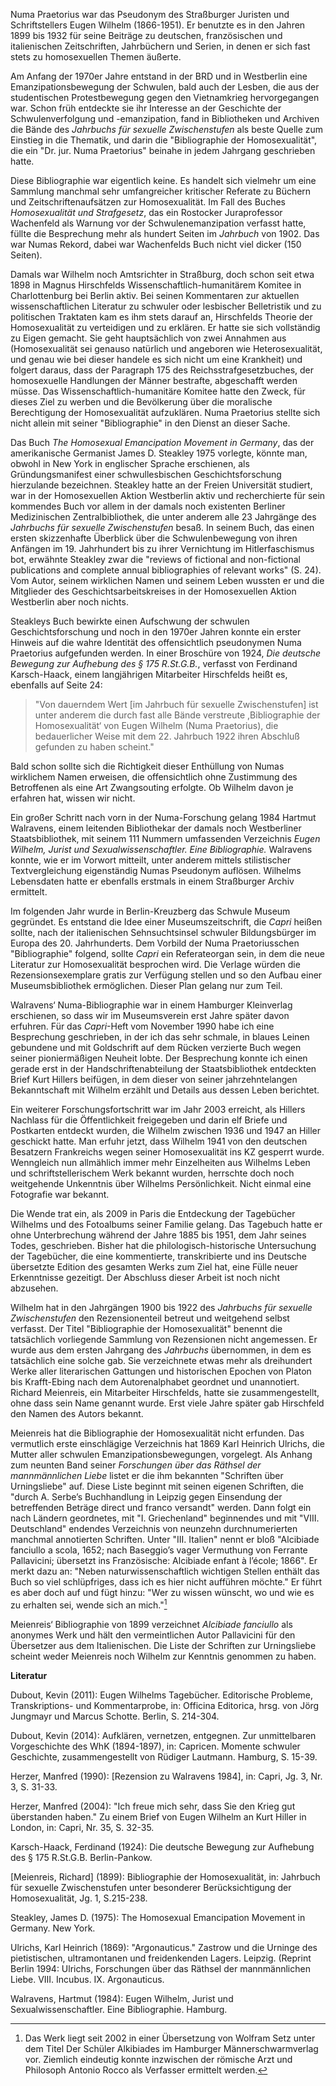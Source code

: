 Numa Praetorius war das Pseudonym des Straßburger Juristen und
Schriftstellers Eugen Wilhelm (1866-1951). Er benutzte es in den Jahren
1899 bis 1932 für seine Beiträge zu deutschen, französischen und
italienischen Zeitschriften, Jahrbüchern und Serien, in denen er sich
fast stets zu homosexuellen Themen äußerte.

Am Anfang der 1970er Jahre entstand in der BRD und in Westberlin eine
Emanzipationsbewegung der Schwulen, bald auch der Lesben, die aus der
studentischen Protestbewegung gegen den Vietnamkrieg hervorgegangen war.
Schon früh entdeckte sie ihr Interesse an der Geschichte der
Schwulenverfolgung und -emanzipation, fand in Bibliotheken und Archiven
die Bände des *Jahrbuchs für sexuelle Zwischenstufen* als beste Quelle
zum Einstieg in die Thematik, und darin die "Bibliographie der
Homosexualität", die ein "Dr. jur. Numa Praetorius" beinahe in jedem
Jahrgang geschrieben hatte.

Diese Bibliographie war eigentlich keine. Es handelt sich vielmehr um
eine Sammlung manchmal sehr umfangreicher kritischer Referate zu Büchern
und Zeitschriftenaufsätzen zur Homosexualität. Im Fall des Buches
*Homosexualität und Strafgesetz*, das ein Rostocker Juraprofessor
Wachenfeld als Warnung vor der Schwulenemanzipation verfasst hatte,
füllte die Besprechung mehr als hundert Seiten im *Jahrbuch* von 1902.
Das war Numas Rekord, dabei war Wachenfelds Buch nicht viel dicker (150
Seiten).

Damals war Wilhelm noch Amtsrichter in Straßburg, doch schon seit etwa
1898 in Magnus Hirschfelds Wissenschaftlich-humanitärem Komitee in
Charlottenburg bei Berlin aktiv. Bei seinen Kommentaren zur aktuellen
wissenschaftlichen Literatur zu schwuler oder lesbischer Belletristik
und zu politischen Traktaten kam es ihm stets darauf an, Hirschfelds
Theorie der Homosexualität zu verteidigen und zu erklären. Er hatte sie
sich vollständig zu Eigen gemacht. Sie geht hauptsächlich von zwei
Annahmen aus (Homosexualität sei genauso natürlich und angeboren wie
Heterosexualität, und genau wie bei dieser handele es sich nicht um eine
Krankheit) und folgert daraus, dass der Paragraph 175 des
Reichsstrafgesetzbuches, der homosexuelle Handlungen der Männer
bestrafte, abgeschafft werden müsse. Das Wissenschaftlich-humanitäre
Komitee hatte den Zweck, für dieses Ziel zu werben und die Bevölkerung
über die moralische Berechtigung der Homosexualität aufzuklären. Numa
Praetorius stellte sich nicht allein mit seiner "Bibliographie" in den
Dienst an dieser Sache.

Das Buch *The Homosexual Emancipation Movement in Germany*, das der
amerikanische Germanist James D. Steakley 1975 vorlegte, könnte man,
obwohl in New York in englischer Sprache erschienen, als
Gründungsmanifest einer schwullesbischen Geschichtsforschung hierzulande
bezeichnen. Steakley hatte an der Freien Universität studiert, war in
der Homosexuellen Aktion Westberlin aktiv und recherchierte für sein
kommendes Buch vor allem in der damals noch existenten Berliner
Medizinischen Zentralbibliothek, die unter anderem alle 23 Jahrgänge des
*Jahrbuchs für sexuelle Zwischenstufen* besaß. In seinem Buch, das einen
ersten skizzenhafte Überblick über die Schwulenbewegung von ihren
Anfängen im 19. Jahrhundert bis zu ihrer Vernichtung im Hitlerfaschismus
bot, erwähnte Steakley zwar die "reviews of fictional and non-fictional
publications and complete annual bibliographies of relevant works" (S.
24). Vom Autor, seinem wirklichen Namen und seinem Leben wussten er und
die Mitglieder des Geschichtsarbeitskreises in der Homosexuellen Aktion
Westberlin aber noch nichts.

Steakleys Buch bewirkte einen Aufschwung der schwulen
Geschichtsforschung und noch in den 1970er Jahren konnte ein erster
Hinweis auf die wahre Identität des offensichtlich pseudonymen Numa
Praetorius aufgefunden werden. In einer Broschüre von 1924, *Die
deutsche Bewegung zur Aufhebung des § 175 R.St.G.B.*, verfasst von
Ferdinand Karsch-Haack, einem langjährigen Mitarbeiter Hirschfelds heißt
es, ebenfalls auf Seite 24:

> "Von dauerndem Wert \[im Jahrbuch für sexuelle Zwischenstufen\] ist
> unter anderem die durch fast alle Bände verstreute ,Bibliographie der
> Homosexualität‘ von Eugen Wilhelm (Numa Praetorius), die bedauerlicher
> Weise mit dem 22. Jahrbuch 1922 ihren Abschluß gefunden zu haben
> scheint."

Bald schon sollte sich die Richtigkeit dieser Enthüllung von Numas
wirklichem Namen erweisen, die offensichtlich ohne Zustimmung des
Betroffenen als eine Art Zwangsouting erfolgte. Ob Wilhelm davon je
erfahren hat, wissen wir nicht.

Ein großer Schritt nach vorn in der Numa-Forschung gelang 1984 Hartmut
Walravens, einem leitenden Bibliothekar der damals noch Westberliner
Staatsbibliothek, mit seinem 111 Nummern umfassenden Verzeichnis *Eugen
Wilhelm, Jurist und Sexualwissenschaftler. Eine Bibliographie.*
Walravens konnte, wie er im Vorwort mitteilt, unter anderem mittels
stilistischer Textvergleichung eigenständig Numas Pseudonym auflösen.
Wilhelms Lebensdaten hatte er ebenfalls erstmals in einem Straßburger
Archiv ermittelt.

Im folgenden Jahr wurde in Berlin-Kreuzberg das Schwule Museum
gegründet. Es entstand die Idee einer Museumszeitschrift, die *Capri*
heißen sollte, nach der italienischen Sehnsuchtsinsel schwuler
Bildungsbürger im Europa des 20. Jahrhunderts. Dem Vorbild der Numa
Praetoriusschen "Bibliographie" folgend, sollte *Capri* ein
Referateorgan sein, in dem die neue Literatur zur Homosexualität
besprochen wird. Die Verlage würden die Rezensionsexemplare gratis zur
Verfügung stellen und so den Aufbau einer Museumsbibliothek ermöglichen.
Dieser Plan gelang nur zum Teil.

Walravens‘ Numa-Bibliographie war in einem Hamburger Kleinverlag
erschienen, so dass wir im Museumsverein erst Jahre später davon
erfuhren. Für das *Capri*-Heft vom November 1990 habe ich eine
Besprechung geschrieben, in der ich das sehr schmale, in blaues Leinen
gebundene und mit Goldschrift auf dem Rücken verzierte Buch wegen seiner
pioniermäßigen Neuheit lobte. Der Besprechung konnte ich einen gerade
erst in der Handschriftenabteilung der Staatsbibliothek entdeckten Brief
Kurt Hillers beifügen, in dem dieser von seiner jahrzehntelangen
Bekanntschaft mit Wilhelm erzählt und Details aus dessen Leben
berichtet.

Ein weiterer Forschungsfortschritt war im Jahr 2003 erreicht, als
Hillers Nachlass für die Öffentlichkeit freigegeben und darin elf Briefe
und Postkarten entdeckt wurden, die Wilhelm zwischen 1936 und 1947 an
Hiller geschickt hatte. Man erfuhr jetzt, dass Wilhelm 1941 von den
deutschen Besatzern Frankreichs wegen seiner Homosexualität ins KZ
gesperrt wurde. Wenngleich nun allmählich immer mehr Einzelheiten aus
Wilhelms Leben und schriftstellerischem Werk bekannt wurden, herrschte
doch noch weitgehende Unkenntnis über Wilhelms Persönlichkeit. Nicht
einmal eine Fotografie war bekannt.

Die Wende trat ein, als 2009 in Paris die Entdeckung der Tagebücher
Wilhelms und des Fotoalbums seiner Familie gelang. Das Tagebuch hatte er
ohne Unterbrechung während der Jahre 1885 bis 1951, dem Jahr seines
Todes, geschrieben. Bisher hat die philologisch-historische Untersuchung
der Tagebücher, die eine kommentierte, transkribierte und ins Deutsche
übersetzte Edition des gesamten Werks zum Ziel hat, eine Fülle neuer
Erkenntnisse gezeitigt. Der Abschluss dieser Arbeit ist noch nicht
abzusehen.

Wilhelm hat in den Jahrgängen 1900 bis 1922 des *Jahrbuchs für sexuelle
Zwischenstufen* den Rezensionenteil betreut und weitgehend selbst
verfasst. Der Titel "Bibliographie der Homosexualität" benennt die
tatsächlich vorliegende Sammlung von Rezensionen nicht angemessen. Er
wurde aus dem ersten Jahrgang des *Jahrbuchs* übernommen, in dem es
tatsächlich eine solche gab. Sie verzeichnete etwas mehr als dreihundert
Werke aller literarischen Gattungen und historischen Epochen von Platon
bis Krafft-Ebing nach dem Autorenalphabet geordnet und unannotiert.
Richard Meienreis, ein Mitarbeiter Hirschfelds, hatte sie
zusammengestellt, ohne dass sein Name genannt wurde. Erst viele Jahre
später gab Hirschfeld den Namen des Autors bekannt.

Meienreis hat die Bibliographie der Homosexualität nicht erfunden. Das
vermutlich erste einschlägige Verzeichnis hat 1869 Karl Heinrich
Ulrichs, die Mutter aller schwulen Emanzipationsbewegungen, vorgelegt.
Als Anhang zum neunten Band seiner *Forschungen über das Räthsel der
mannmännlichen Liebe* listet er die ihm bekannten "Schriften über
Urningsliebe" auf. Diese Liste beginnt mit seinen eigenen Schriften, die
"durch A. Serbe’s Buchhandlung in Leipzig gegen Einsendung der
betreffenden Beträge direct und franco versandt" werden. Dann folgt ein
nach Ländern geordnetes, mit "I. Griechenland" beginnendes und mit
"VIII. Deutschland" endendes Verzeichnis von neunzehn durchnumerierten
manchmal annotierten Schriften. Unter "III. Italien" nennt er bloß
"Alcibiade fanciullo a scola, 1652; nach Baseggio’s vager Vermuthung von
Ferrante Pallavicini; übersetzt ins Französische: Alcibiade enfant à
l’école; 1866". Er merkt dazu an: "Neben naturwissenschaftlich wichtigen
Stellen enthält das Buch so viel schlüpfriges, dass ich es hier nicht
aufführen möchte." Er führt es aber doch auf und fügt hinzu: "Wer zu
wissen wünscht, wo und wie es zu erhalten sei, wende sich an mich."[^1]

Meienreis‘ Bibliographie von 1899 verzeichnet *Alcibiade fanciullo* als
anonymes Werk und hält den vermeintlichen Autor Pallavicini für den
Übersetzer aus dem Italienischen. Die Liste der Schriften zur
Urningsliebe scheint weder Meienreis noch Wilhelm zur Kenntnis genommen
zu haben.

**Literatur**

Dubout, Kevin (2011): Eugen Wilhelms Tagebücher. Editorische Probleme,
Transkriptions- und Kommentarprobe, in: Officina Editorica, hrsg. von
Jörg Jungmayr und Marcus Schotte. Berlin, S. 214-304.

Dubout, Kevin (2014): Aufklären, vernetzen, entgegnen. Zur unmittelbaren
Vorgeschichte des WhK (1894-1897), in: Capricen. Momente schwuler
Geschichte, zusammengestellt von Rüdiger Lautmann. Hamburg, S. 15-39.

Herzer, Manfred (1990): \[Rezension zu Walravens 1984\], in: Capri, Jg.
3, Nr. 3, S. 31-33.

Herzer, Manfred (2004): "Ich freue mich sehr, dass Sie den Krieg gut
überstanden haben." Zu einem Brief von Eugen Wilhelm an Kurt Hiller in
London, in: Capri, Nr. 35, S. 32-35.

Karsch-Haack, Ferdinand (1924): Die deutsche Bewegung zur Aufhebung des
§ 175 R.St.G.B. Berlin-Pankow.

\[Meienreis, Richard\] (1899): Bibliographie der Homosexualität, in:
Jahrbuch für sexuelle Zwischenstufen unter besonderer Berücksichtigung
der Homosexualität, Jg. 1, S.215-238.

Steakley, James D. (1975): The Homosexual Emancipation Movement in
Germany. New York.

Ulrichs, Karl Heinrich (1869): "Argonauticus." Zastrow und die Urninge
des pietistischen, ultramontanen und freidenkenden Lagers. Leipzig.
(Reprint Berlin 1994: Ulrichs, Forschungen über das Räthsel der
mannmännlichen Liebe. VIII. Incubus. IX. Argonauticus.

Walravens, Hartmut (1984): Eugen Wilhelm, Jurist und
Sexualwissenschaftler. Eine Bibliographie. Hamburg.

[^1]: Das Werk liegt seit 2002 in einer Übersetzung von Wolfram Setz
    unter dem Titel Der Schüler Alkibiades im Hamburger
    Männerschwarmverlag vor. Ziemlich eindeutig konnte inzwischen der
    römische Arzt und Philosoph Antonio Rocco als Verfasser ermittelt
    werden.
